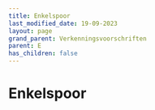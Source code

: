 ```yaml
---
title: Enkelspoor
last_modified_date: 19-09-2023
layout: page
grand_parent: Verkenningsvoorschriften
parent: E
has_children: false
---
```


Enkelspoor
==========

